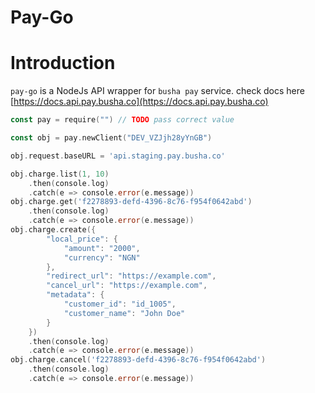 # Pay-Go

# Introduction

`pay-go` is a NodeJs API wrapper for `busha pay` service. check docs here [https://docs.api.pay.busha.co](https://docs.api.pay.busha.co)

```go
const pay = require("") // TODO pass correct value

const obj = pay.newClient("DEV_VZJjh28yYnGB")

obj.request.baseURL = 'api.staging.pay.busha.co'

obj.charge.list(1, 10)
    .then(console.log)
    .catch(e => console.error(e.message))
obj.charge.get('f2278893-defd-4396-8c76-f954f0642abd')
    .then(console.log)
    .catch(e => console.error(e.message))
obj.charge.create({
        "local_price": {
            "amount": "2000",
            "currency": "NGN"
        },
        "redirect_url": "https://example.com",
        "cancel_url": "https://example.com",
        "metadata": {
            "customer_id": "id_1005",
            "customer_name": "John Doe"
        }
    })
    .then(console.log)
    .catch(e => console.error(e.message))
obj.charge.cancel('f2278893-defd-4396-8c76-f954f0642abd')
    .then(console.log)
    .catch(e => console.error(e.message))

```

